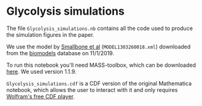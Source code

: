 # Glycolysis simulations

The file `Glycolysis_simulations.nb` contains all the code used to produce the simulation figures in the paper. 

We use the model by [Smallbone et al](https://febs.onlinelibrary.wiley.com/doi/full/10.1016/j.febslet.2013.06.043) (`MODEL1303260018.xml`) downloaded from the [biomodels](http://www.ebi.ac.uk/biomodels-main/MODEL1303260018) database on 11/1/2019.

To run this notebook you'll need MASS-toolbox, which can be downloaded [here](https://github.com/opencobra/MASS-Toolbox/releases). We used version 1.1.9.

`Glycolysis_simulations.cdf` is a CDF version of the original Mathematica notebook, which allows the user to interact with it and only requires [Wolfram's free CDF player](https://www.wolfram.com/cdf-player/).
